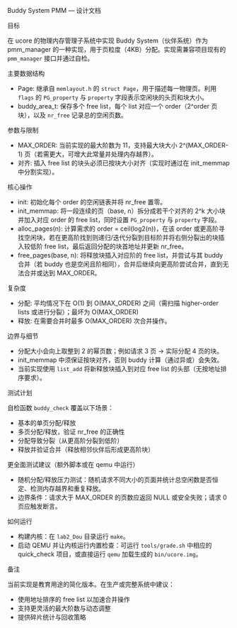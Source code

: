 Buddy System PMM — 设计文档

目标

在 ucore 的物理内存管理子系统中实现 Buddy System（伙伴系统）作为 pmm_manager 的一种实现，用于页粒度（4KB）分配。实现需兼容项目现有的 `pmm_manager` 接口并通过自检。

主要数据结构

- Page: 继承自 `memlayout.h` 的 `struct Page`，用于描述每一物理页。利用 `flags` 的 `PG_property` 与 `property` 字段表示空闲块的头页和块大小。
- buddy_area_t: 保存多个 free list，每个 list 对应一个 order（2^order 页块），以及 `nr_free` 记录总的空闲页数。

参数与限制

- MAX_ORDER: 当前实现的最大阶数为 11，支持最大块大小 2^(MAX_ORDER-1) 页（若需更大，可增大此常量并处理内存越界）。
- 对齐: 插入 free list 的块头必须已按块大小对齐（实现时通过在 init_memmap 中分割实现）。

核心操作

- init: 初始化每个 order 的空闲链表并将 nr_free 置零。
- init_memmap: 将一段连续的页（base, n）拆分成若干个对齐的 2^k 大小块并加入对应 order 的 free list，同时设置 `PG_property` 与 `property` 字段。
- alloc_pages(n): 计算需求的 order = ceil(log2(n))，在该 order 或更高阶寻找空闲块，若在更高阶找到则递归/迭代分裂到目标阶并将右侧分裂出的块插入较低阶 free list，最后返回分配的块首地址并更新 nr_free。
- free_pages(base, n): 将释放块插入对应阶的 free list，并尝试与其 buddy 合并（若 buddy 也是空闲且阶相同），合并后继续向更高阶尝试合并，直到无法合并或达到 MAX_ORDER。

复杂度

- 分配: 平均情况下在 O(1) 到 O(MAX_ORDER) 之间（需扫描 higher-order lists 或进行分裂）；最坏为 O(MAX_ORDER)
- 释放: 在需要合并时最多 O(MAX_ORDER) 次合并操作。

边界与细节

- 分配大小会向上取整到 2 的幂页数；例如请求 3 页 -> 实际分配 4 页的块。
- init_memmap 中须保证按块对齐，否则 buddy 计算（通过异或）会失效。
- 当前实现使用 `list_add` 将新释放块插入到对应 free list 的头部（无按地址排序要求）。

测试计划

自检函数 `buddy_check` 覆盖以下场景：
- 基本的单页分配/释放
- 多页分配/释放，验证 nr_free 的正确性
- 分配导致分裂（从更高阶分裂到低阶）
- 释放并验证合并（释放相邻伙伴后形成更高阶块）

更全面测试建议（额外脚本或在 qemu 中运行）

- 随机分配/释放压力测试：随机请求不同大小的页面并统计总空闲数是否恒定、检测内存越界和重复释放。
- 边界条件：请求大于 MAX_ORDER 的页数应返回 NULL 或安全失败；请求 0 页应触发断言。

如何运行

- 构建内核：在 `lab2_Dou` 目录运行 `make`。
- 启动 QEMU 并让内核运行内置检查：可运行 `tools/grade.sh` 中相应的 quick_check 项目，或直接运行 `qemu` 加载生成的 `bin/ucore.img`。

备注

当前实现是教育用途的简化版本。在生产或完整系统中建议：
- 使用地址排序的 free list 以加速合并操作
- 支持更灵活的最大阶数与动态调整
- 提供碎片统计与回收策略

